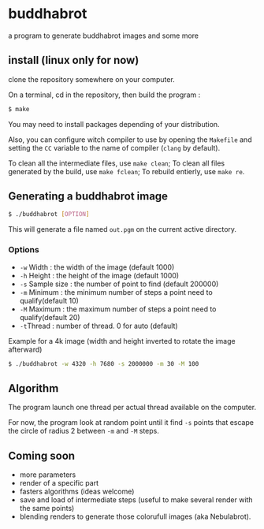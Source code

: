 # buddhabrot
a program to generate buddhabrot images and some more

## install (linux only for now)
clone the repository somewhere on your computer.

On a terminal, cd in the repository, then build the program :

```sh
$ make
```

You may need to install packages depending of your distribution.

Also, you can configure witch compiler to use by opening the `Makefile` and setting the `CC` variable to the name of compiler (`clang` by default).

To clean all the intermediate files, use `make clean`; To clean all files generated by the build, use `make fclean`; To rebuild entierly, use `make re`.

## Generating a buddhabrot image

```sh
$ ./buddhabrot [OPTION]
```

This will generate a file named `out.pgm` on the current active directory.

### Options

 * `-w` Width : the width of the image (default 1000)
 * `-h` Height : the height of the image (default 1000)
 * `-s` Sample size : the number of point to find (default 200000)
 * `-m` Minimum : the minimum number of steps a point need to qualify(default 10)
 * `-M` Maximum : the maximum number of steps a point need to qualify(default 20)
 * `-t`Thread : number of thread. 0 for auto (default)

Example for a 4k image (width and height inverted to rotate the image afterward)

```sh
$ ./buddhabrot -w 4320 -h 7680 -s 2000000 -m 30 -M 100
```

## Algorithm

The program launch one thread per actual thread available on the computer.

For now, the program look at random point until it find `-s` points that escape the circle of radius 2 between `-m` and `-M` steps.

## Coming soon

 * more parameters
 * render of a specific part
 * fasters algorithms (ideas welcome)
 * save and load of intermediate steps (useful to make several render with the same points)
 * blending renders to generate those colorufull images (aka Nebulabrot).
